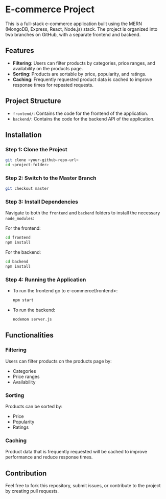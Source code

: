 # E-commerce Project

This is a full-stack e-commerce application built using the MERN (MongoDB, Express, React, Node.js) stack. The project is organized into two branches on GitHub, with a separate frontend and backend.

## Features
- **Filtering**: Users can filter products by categories, price ranges, and availability on the products page.
- **Sorting**: Products are sortable by price, popularity, and ratings.
- **Caching**: Frequently requested product data is cached to improve response times for repeated requests.

## Project Structure
- `frontend/`: Contains the code for the frontend of the application.
- `backend/`: Contains the code for the backend API of the application.
  
## Installation

### Step 1: Clone the Project
```bash
git clone <your-github-repo-url>
cd <project-folder>
```

### Step 2: Switch to the Master Branch
```bash
git checkout master
```

### Step 3: Install Dependencies
Navigate to both the `frontend` and `backend` folders to install the necessary `node_modules`:

For the frontend:
```bash
cd frontend
npm install
```

For the backend:
```bash
cd backend
npm install
```

### Step 4: Running the Application
- To run the frontend go to e-commerce\frontend>:
  ```bash
  npm start
  ```

- To run the backend:
  ```bash
  nodemon server.js
  ```

## Functionalities

### Filtering
Users can filter products on the products page by:
- Categories
- Price ranges
- Availability

### Sorting
Products can be sorted by:
- Price
- Popularity
- Ratings

### Caching
Product data that is frequently requested will be cached to improve performance and reduce response times.

## Contribution
Feel free to fork this repository, submit issues, or contribute to the project by creating pull requests.
